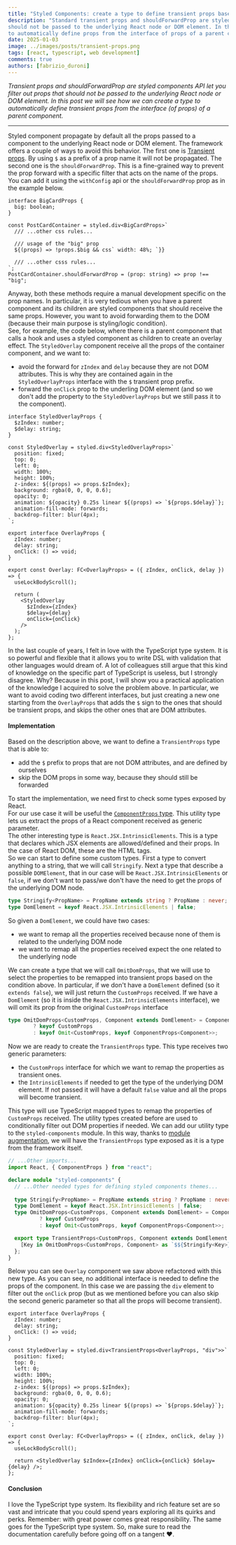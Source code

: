 ```yaml
---
title: "Styled Components: create a type to define transient props based on the props interface of another component"
description: "Standard transient props and shouldForwardProp are styled components API let you filter out props that 
should not be passed to the underlying React node or DOM element. In this post we will see how we can create a type 
to automatically define props from the interface of props of a parent component."
date: 2025-01-03
image: ../images/posts/transient-props.png
tags: [react, typescript, web development]
comments: true
authors: [fabrizio_duroni]
---
```


*Transient props and shouldForwardProp are styled components API let you filter out props that
should not be passed to the underlying React node or DOM element. In this post we will see how we can create a type
to automatically define transient props from the interface (of props) of a parent component.*

---

Styled component propagate by default all the props passed to a component to the underlying React node or DOM 
element. 
The framework offers a couple of ways to avoid this behavior. 
The first one is [Transient props](https://styled-components.com/docs/api#transient-props). By using `$` as a 
prefix of a prop name it will not be propagated.
The second one is the `shouldForwardProp`.
This is a fine-grained way to prevent the prop forward with a specific filter that acts on the name of the 
props. You can add it using  the `withConfig` api or the `shouldForwardProp` prop as in the example below.

```tsx
interface BigCardProps {
  big: boolean;
}

const PostCardContainer = styled.div<BigCardProps>`
  /// ...other css rules...
  
  /// usage of the "big" prop
  ${(props) => !props.$big && css` width: 48%; `}}
  
  /// ...other csss rules...
`;
PostCardContainer.shouldForwardProp = (prop: string) => prop !== "big";
```

Anyway, both these methods require a manual development specific on the prop names. In particular, it is very 
tedious when you have a parent component and its children are styled components that should receive the same props. 
However, you want to avoid forwarding them to the DOM (because their main purpose is styling/logic condition).  
See, for example, the code below, where there is a parent component that calls a hook and uses a styled component as 
children to create an overlay effect.
The `StyledOverlay` component receive all the props of the container component, and we want to:

* avoid the forward for `zIndex` and `delay` because they are not DOM attributes.
  This is why they are contained again in the `StyledOverlayProps` interface with the `$` transient prop prefix.
* forward the `onClick` prop to the underling DOM element (and so we don't add the property to the `StyledOverlayProps` but we still pass it to the component).

```tsx
interface StyledOverlayProps {
  $zIndex: number;
  $delay: string;
}

const StyledOverlay = styled.div<StyledOverlayProps>`
  position: fixed;
  top: 0;
  left: 0;
  width: 100%;
  height: 100%;
  z-index: ${(props) => props.$zIndex};
  background: rgba(0, 0, 0, 0.6);
  opacity: 0;
  animation: ${opacity} 0.25s linear ${(props) => `${props.$delay}`};
  animation-fill-mode: forwards;
  backdrop-filter: blur(4px);
`;

export interface OverlayProps {
  zIndex: number;
  delay: string;
  onClick: () => void;
}

export const Overlay: FC<OverlayProps> = ({ zIndex, onClick, delay }) => {
  useLockBodyScroll();

  return (
    <StyledOverlay
      $zIndex={zIndex}
      $delay={delay}
      onClick={onClick}
    />
  );
};
```

In the last couple of years, I felt in love with the TypeScript type system.
It is so powerful and flexible that it allows you to write DSL with validation that other languages would dream of.
A lot of colleagues still argue that this kind of knowledge on the specific part of TypeScript is useless, but I strongly 
disagree.
Why? Because in this post, I will show you a practical application of the knowledge I acquired to solve the 
problem above.
In particular, we want to avoid coding two different interfaces,
but just creating a new one starting from the `OverlayProps`
that adds the `$` sign to the ones that should be transient props, and skips the other ones that are DOM attributes.

#### Implementation

Based on the description above, we want to define a `TransientProps` type that is able to:

* add the `$` prefix to props that are not DOM attributes, and are defined by ourselves
* skip the DOM props in some way, because they should still be forwarded

To start the implementation, we need first to check some types exposed by React.  
For our use case it will be useful the [`ComponentProps` type](https://react-typescript-cheatsheet.netlify.app/docs/react-types/ComponentProps). 
This utility type lets us extract the props of a React component received as generic parameter.  
The other interesting type is `React.JSX.IntrinsicElements`.
This is a type that declares which JSX elements are allowed/defined and their props.
In the case of React DOM, these are the HTML tags.  
So we can start to define some custom types.
First a type to convert anything to a string, that we will call `Stringify`.
Next a type that describe a possible `DOMElement`,
that in our case will be `React.JSX.IntrinsicElements` or `false`,
if we don't want to pass/we don't have the need to get the props of the underlying DOM node.

```typescript
type Stringify<PropName> = PropName extends string ? PropName : never;
type DomElement = keyof React.JSX.IntrinsicElements | false;
```

So given a `DomElement`, we could have two cases:

* we want to remap all the properties received because none of them is related to the underlying DOM node
* we want to remap all the properties received expect the one related to the underlying node

We can create a type that we will call `OmitDomProps`,
that we will use to select the properties to be remapped into transient props based on the condition above.
In particular, if we don't have a `DomElement` defined (so it `extends false`),
we will just return the `CustomProps` received.
If we have a `DomElement` (so it is inside the `React.JSX.IntrinsicElements` interface),
we will omit its prop from the original `CustomProps` interface

```typescript
type OmitDomProps<CustomProps, Component extends DomElement> = Component extends false
        ? keyof CustomProps
        : keyof Omit<CustomProps, keyof ComponentProps<Component>>;
```

Now we are ready to create the `TransientProps` type.
This type receives two generic parameters:

* the `CustomProps` interface for which we want to remap the properties as transient ones.
* the `IntrinsicElements` if needed to get the type of the underlying DOM element. If not passed it will have a default `false` value and all the props will become transient. 

This type will use TypeScript mapped types to remap the properties of `CustomProps` received.
The utility types created before are used to conditionally filter out DOM properties if needed.
We can add our utility type to the `styled-components` module.
In this way, thanks to [module augmentation](https://www.typescriptlang.org/docs/handbook/declaration-merging.html#module-augmentation), 
we will have the `TransientProps` type exposed as it is a type from the framework itself.

```typescript
// ...Other imports...
import React, { ComponentProps } from "react";

declare module "styled-components" {
  // ...Other needed types for defining styled components themes...
  
  type Stringify<PropName> = PropName extends string ? PropName : never;
  type DomElement = keyof React.JSX.IntrinsicElements | false;
  type OmitDomProps<CustomProps, Component extends DomElement> = Component extends false
          ? keyof CustomProps
          : keyof Omit<CustomProps, keyof ComponentProps<Component>>;

  export type TransientProps<CustomProps, Component extends DomElement = false> = {
    [Key in OmitDomProps<CustomProps, Component> as `$${Stringify<Key>}`]: CustomProps[Key];
  };
}
```

Below you can see `Overlay` component we saw above refactored with this new type.
As you can see, no additional interface is needed to define the props of the component.
In this case we are passing the `div` element to filter out the `onClick` prop (but as we mentioned before you can also 
skip the second generic parameter so that all the props will become transient).

```tsx
export interface OverlayProps {
  zIndex: number;
  delay: string;
  onClick: () => void;
}

const StyledOverlay = styled.div<TransientProps<OverlayProps, "div">>`
  position: fixed;
  top: 0;
  left: 0;
  width: 100%;
  height: 100%;
  z-index: ${(props) => props.$zIndex};
  background: rgba(0, 0, 0, 0.6);
  opacity: 0;
  animation: ${opacity} 0.25s linear ${(props) => `${props.$delay}`};
  animation-fill-mode: forwards;
  backdrop-filter: blur(4px);
`;

export const Overlay: FC<OverlayProps> = ({ zIndex, onClick, delay }) => {
  useLockBodyScroll();

  return <StyledOverlay $zIndex={zIndex} onClick={onClick} $delay={delay} />;
};
```

#### Conclusion

I love the TypeScript type system.
Its flexibility and rich feature set are so vast and intricate that you could spend years
exploring all its quirks and perks.
Remember: with great power comes great responsibility. The same goes for the TypeScript type system. 
So, make sure to read the documentation carefully before going off on a tangent :heart:.
